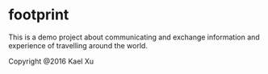 # footprint

This is a demo project about communicating and exchange information and experience of travelling around the world.

Copyright @2016 Kael Xu
